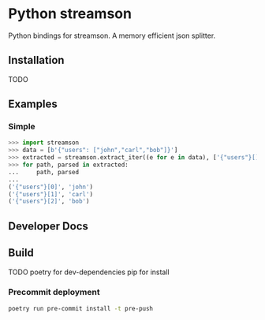 # Python streamson

Python bindings for streamson. A memory efficient json splitter.

## Installation
TODO

## Examples
### Simple
```python
>>> import streamson
>>> data = [b'{"users": ["john","carl","bob"]}']
>>> extracted = streamson.extract_iter((e for e in data), ['{"users"}[]'])
>>> for path, parsed in extracted:
...     path, parsed
...
('{"users"}[0]', 'john')
('{"users"}[1]', 'carl')
('{"users"}[2]', 'bob')
```

## Developer Docs

## Build
TODO poetry for dev-dependencies pip for install
### Precommit deployment
```bash
poetry run pre-commit install -t pre-push
```

